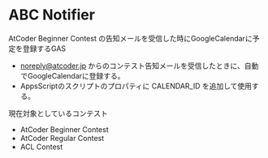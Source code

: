 # ABC Notifier
AtCoder Beginner Contest の告知メールを受信した時にGoogleCalendarに予定を登録するGAS

* noreply@atcoder.jp からのコンテスト告知メールを受信したときに、自動でGoogleCalendarに登録する。
* AppsScriptのスクリプトのプロパティに CALENDAR_ID を追加して使用する。

現在対象としているコンテスト
* AtCoder Beginner Contest
* AtCoder Regular Contest
* ACL Contest
